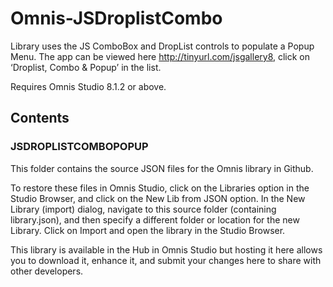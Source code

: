 # Omnis-JSDroplistCombo
Library uses the JS ComboBox and DropList controls to populate a Popup Menu. The app can be viewed here http://tinyurl.com/jsgallery8, click on ‘Droplist, Combo & Popup’ in the list.

Requires Omnis Studio 8.1.2 or above.

## Contents
### JSDROPLISTCOMBOPOPUP
This folder contains the source JSON files for the Omnis library in Github. 

To restore these files in Omnis Studio, click on the Libraries option in the Studio Browser, and click on the New Lib from JSON option. In the New Library (import) dialog, navigate to this source folder (containing library.json), and then specify a different folder or location for the new Library. Click on Import and open the library in the Studio Browser. 

This library is available in the Hub in Omnis Studio but hosting it here allows you to download it, enhance it, and submit your changes here to share with other developers. 

